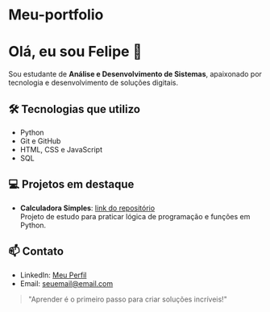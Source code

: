 # Meu-portfolio

# Olá, eu sou Felipe 👋

Sou estudante de **Análise e Desenvolvimento de Sistemas**, apaixonado por tecnologia e desenvolvimento de soluções digitais.

## 🛠 Tecnologias que utilizo
- Python
- Git e GitHub
- HTML, CSS e JavaScript
- SQL

## 💻 Projetos em destaque
- **Calculadora Simples**: [link do repositório](https://github.com/Felipee02/Primeiro-projeto---Calculadora)  
  Projeto de estudo para praticar lógica de programação e funções em Python.

## 📫 Contato
- LinkedIn: [Meu Perfil](https://www.linkedin.com/in/seu-perfil)  
- Email: seuemail@email.com

> "Aprender é o primeiro passo para criar soluções incríveis!"
